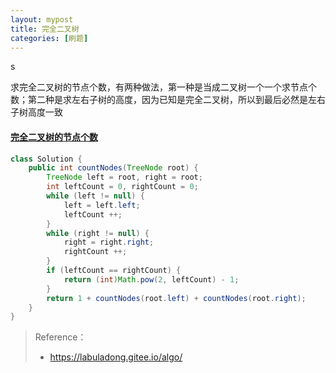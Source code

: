 ```yaml
---
layout: mypost
title: 完全二叉树
categories: [刷题]
---
```


s

求完全二叉树的节点个数，有两种做法，第一种是当成二叉树一个一个求节点个数；第二种是求左右子树的高度，因为已知是完全二叉树，所以到最后必然是左右子树高度一致

#### [完全二叉树的节点个数](https://leetcode-cn.com/problems/count-complete-tree-nodes/)

```java
class Solution {
    public int countNodes(TreeNode root) {
        TreeNode left = root, right = root;
        int leftCount = 0, rightCount = 0;
        while (left != null) {
            left = left.left;
            leftCount ++;
        }
        while (right != null) {
            right = right.right;
            rightCount ++;
        }
        if (leftCount == rightCount) {
            return (int)Math.pow(2, leftCount) - 1;
        }
        return 1 + countNodes(root.left) + countNodes(root.right);
    }
}
```

> Reference：
>
> + https://labuladong.gitee.io/algo/
